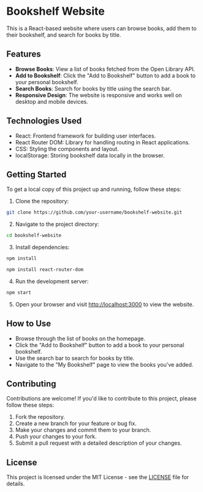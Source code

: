 # Bookshelf Website

This is a React-based website where users can browse books, add them to their bookshelf, and search for books by title.

## Features

- **Browse Books**: View a list of books fetched from the Open Library API.
- **Add to Bookshelf**: Click the "Add to Bookshelf" button to add a book to your personal bookshelf.
- **Search Books**: Search for books by title using the search bar.
- **Responsive Design**: The website is responsive and works well on desktop and mobile devices.

## Technologies Used

- React: Frontend framework for building user interfaces.
- React Router DOM: Library for handling routing in React applications.
- CSS: Styling the components and layout.
- localStorage: Storing bookshelf data locally in the browser.

## Getting Started

To get a local copy of this project up and running, follow these steps:

1. Clone the repository:

```bash
git clone https://github.com/your-username/bookshelf-website.git
```

2. Navigate to the project directory:

```bash
cd bookshelf-website
```

3. Install dependencies:

```bash
npm install
```

```bash
npm install react-router-dom
```

4. Run the development server:

```bash
npm start
```

5. Open your browser and visit [http://localhost:3000](http://localhost:3000) to view the website.

## How to Use

- Browse through the list of books on the homepage.
- Click the "Add to Bookshelf" button to add a book to your personal bookshelf.
- Use the search bar to search for books by title.
- Navigate to the "My Bookshelf" page to view the books you've added.

## Contributing

Contributions are welcome! If you'd like to contribute to this project, please follow these steps:

1. Fork the repository.
2. Create a new branch for your feature or bug fix.
3. Make your changes and commit them to your branch.
4. Push your changes to your fork.
5. Submit a pull request with a detailed description of your changes.

## License

This project is licensed under the MIT License - see the [LICENSE](LICENSE) file for details.
